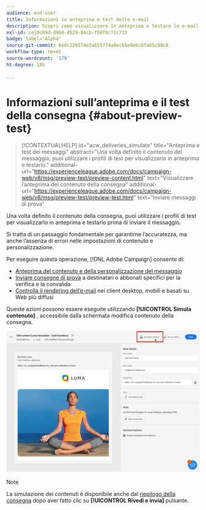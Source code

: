```yaml
---
audience: end-user
title: Informazioni su anteprima e test delle e-mail
description: Scopri come visualizzare in anteprima e testare le e-mail
exl-id: ce10c89d-d9b8-4529-84cb-f58f8c71c733
badge: label="Alpha"
source-git-commit: 6edc22b574e3a655774a8ecb5e8e6c0fab5c89c8
workflow-type: tm+mt
source-wordcount: '179'
ht-degree: 18%

---
```


# Informazioni sull’anteprima e il test della consegna {#about-preview-test}

>[!CONTEXTUALHELP]
>id="acw_deliveries_simulate"
>title="Anteprima e test dei messaggi"
>abstract="Una volta definito il contenuto del messaggio, puoi utilizzare i profili di test per visualizzarlo in anteprima e testarlo."
>additional-url="https://experienceleague.adobe.com/docs/campaign-web/v8/msg/preview-test/preview-content.html" text="Visualizzare l’anteprima del contenuto della consegna"
>additional-url="https://experienceleague.adobe.com/docs/campaign-web/v8/msg/preview-test/preview-test.html" text="Inviare messaggi di prova"

Una volta definito il contenuto della consegna, puoi utilizzare i profili di test per visualizzarlo in anteprima e testarlo prima di inviare il messaggio.

Si tratta di un passaggio fondamentale per garantirne l’accuratezza, ma anche l’assenza di errori nelle impostazioni di contenuto e personalizzazione.

Per eseguire questa operazione, [!DNL Adobe Campaign] consente di:

* [Anteprima del contenuto e della personalizzazione del messaggio](preview-content.md)
* [Inviare consegne di prova](proofs.md) a destinatari o abbonati specifici per la verifica e la convalida
* [Controlla il rendering dell’e-mail](email-rendering.md) nei client desktop, mobili e basati su Web più diffusi

Queste azioni possono essere eseguite utilizzando **[!UICONTROL Simula contenuto]** , accessibile dalla schermata modifica contenuto della consegna.

<!-- from the [Edit content](../content/edit-content.md) screen or from the [Email Designer](../content/get-started-email-designer.md).-->

![](assets/simulate-button.png)

>[!NOTE]
>
>La simulazione dei contenuti è disponibile anche dal [riepilogo della consegna](../monitor/prepare-send.md) dopo aver fatto clic su **[!UICONTROL Rivedi e invia]** pulsante.
